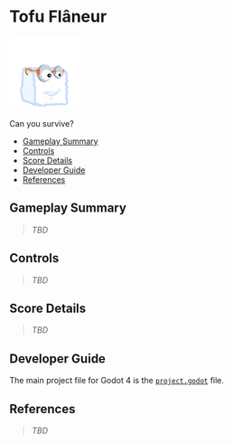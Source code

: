 # Tofu Flâneur

![Tofu Stunned Animation GIF](./characters/tofu/tofu-20230417-stunned.gif)

Can you survive?

<!-- MarkdownTOC -->

- [Gameplay Summary](#gameplay-summary)
- [Controls](#controls)
- [Score Details](#score-details)
- [Developer Guide](#developer-guide)
- [References](#references)

<!-- /MarkdownTOC -->

<a id="gameplay-summary"></a>
## Gameplay Summary

> _TBD_


<a id="controls"></a>
## Controls

> _TBD_

<a id="score-details"></a>
## Score Details

> _TBD_

<a id="developer-guide"></a>
## Developer Guide

The main project file for Godot 4 is the [`project.godot`](./project.godot) file.



<a id="references"></a>
## References

> _TBD_
